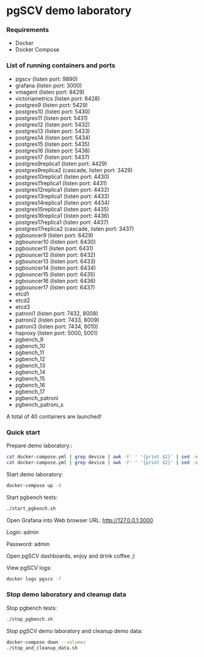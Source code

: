 # pgSCV demo laboratory

### Requirements

- Docker
- Docker Compose

### List of running containers and ports

- pgscv (listen port: 9890)
- grafana (listen port: 3000)
- vmagent (listen port: 8429)
- victoriametrics (listen port: 8428)
- postgres9 (listen port: 5429)
- postgres10 (listen port: 5430)
- postgres11 (listen port: 5431)
- postgres12 (listen port: 5432)
- postgres13 (listen port: 5433)
- postgres14 (listen port: 5434)
- postgres15 (listen port: 5435)
- postgres16 (listen port: 5436)
- postgres17 (listen port: 5437)
- postgres9replica1 (listen port: 4429)
- postgres9replica2 (cascade, listen port: 3429)
- postgres10replica1 (listen port: 4430)
- postgres11replica1 (listen port: 4431)
- postgres12replica1 (listen port: 4432)
- postgres13replica1 (listen port: 4433)
- postgres14replica1 (listen port: 4434)
- postgres15replica1 (listen port: 4435)
- postgres16replica1 (listen port: 4436)
- postgres17replica1 (listen port: 4437)
- postgres17replica2 (cascade, listen port: 3437)
- pgbouncer9 (listen port: 6429)
- pgbouncer10 (listen port: 6430)
- pgbouncer11 (listen port: 6431)
- pgbouncer12 (listen port: 6432)
- pgbouncer13 (listen port: 6433)
- pgbouncer14 (listen port: 6434)
- pgbouncer15 (listen port: 6435)
- pgbouncer16 (listen port: 6436)
- pgbouncer17 (listen port: 6437)
- etcd1
- etcd2
- etcd3
- patroni1 (listen port: 7432, 8008)
- patroni2 (listen port: 7433, 8009)
- patroni3 (listen port: 7434, 8010)
- haproxy (listen port: 5000, 5001)
- pgbench_9
- pgbench_10
- pgbench_11
- pgbench_12
- pgbench_13
- pgbench_14
- pgbench_15
- pgbench_16
- pgbench_17
- pgbench_patroni
- pgbench_patroni_s

A total of 40 containers are launched!

### Quick start

Prepare demo laboratory::

```bash
cat docker-compose.yml | grep device | awk -F' ' '{print $2}' | sed -e 's/${PWD}\///g' | xargs mkdir -p
cat docker-compose.yml | grep device | awk -F' ' '{print $2}' | sed -e 's/${PWD}\///g' | xargs chmod 777
```

Start demo laboratory:

```bash
docker-compose up -d
```

Start pgbench tests:

```bash
./start_pgbench.sh
```

Open Grafana into Web browser URL: <http://127.0.0.1:3000>

Login: admin

Password: admin

Open pgSCV dashboards, enjoy and drink coffee ;)

View pgSCV logs:

```bash
docker logs pgscv -f
```

### Stop demo laboratory and cleanup data

Stop pgbench tests:

```bash
./stop_pgbench.sh
```

Stop pgSCV demo laboratory and cleanup demo data:

```bash
docker-compose down --volumes
./stop_and_cleanup_data.sh
```
